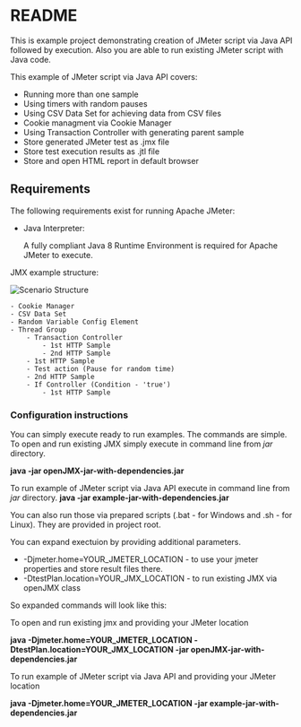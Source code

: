 # README #

This is example project demonstrating creation of JMeter script via Java API followed by execution. Also you are able to run existing JMeter script with Java code.

This example of JMeter script via Java API covers:

* Running more than one sample
* Using timers with random pauses
* Using CSV Data Set for achieving data from CSV files
* Cookie managment via Cookie Manager
* Using Transaction Controller with generating parent sample
* Store generated JMeter test as .jmx file
* Store test execution results as .jtl file
* Store and open HTML report in default browser

## Requirements

The following requirements exist for running Apache JMeter:

*  Java Interpreter:

    A fully compliant Java 8 Runtime Environment is required 
    for Apache JMeter to execute.
	
	
JMX example structure:

![Scenario Structure](https://github.com/a-venger/jmeter-from-java-code/blob/master/apache-jmeter-4.0/resources/ScenarioStructure.png)

	- Cookie Manager
	- CSV Data Set
	- Random Variable Config Element
	- Thread Group
		- Transaction Controller
			- 1st HTTP Sample
			- 2nd HTTP Sample
		- 1st HTTP Sample
		- Test action (Pause for random time)
		- 2nd HTTP Sample
		- If Controller (Condition - 'true')
			- 1st HTTP Sample

### Configuration instructions ###

You can simply execute ready to run examples.
The commands are simple.
To open and run existing JMX simply execute in command line from *jar* directory.

**java -jar openJMX-jar-with-dependencies.jar**

To run example of JMeter script via Java API execute in command line from *jar* directory.
**java -jar example-jar-with-dependencies.jar**

You can also run those via prepared scripts (.bat - for Windows and .sh - for Linux). They are provided in project root.

You can expand exectuion by providing additional parameters.

* -Djmeter.home=YOUR_JMETER_LOCATION - to use your jmeter properties and store result files there.
* -DtestPlan.location=YOUR_JMX_LOCATION - to run existing JMX via openJMX class

So expanded commands will look like this:

To open and run existing jmx and providing your JMeter location

**java -Djmeter.home=YOUR_JMETER_LOCATION -DtestPlan.location=YOUR_JMX_LOCATION -jar openJMX-jar-with-dependencies.jar**

To run example of JMeter script via Java API and providing your JMeter location

**java -Djmeter.home=YOUR_JMETER_LOCATION -jar example-jar-with-dependencies.jar**



